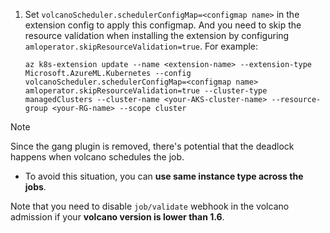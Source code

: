 1. Set `volcanoScheduler.schedulerConfigMap=<configmap name>` in the extension config to apply this configmap. And you need to skip the resource validation when installing the extension by configuring `amloperator.skipResourceValidation=true`. For example:
    ```azurecli
    az k8s-extension update --name <extension-name> --extension-type Microsoft.AzureML.Kubernetes --config volcanoScheduler.schedulerConfigMap=<configmap name> amloperator.skipResourceValidation=true --cluster-type managedClusters --cluster-name <your-AKS-cluster-name> --resource-group <your-RG-name> --scope cluster
    ```

> [!NOTE]
> Since the gang plugin is removed, there's potential that the deadlock happens when volcano schedules the job. 
> 
> * To avoid this situation, you can **use same instance type across the jobs**.
>
> Note that you need to disable `job/validate` webhook in the volcano admission if your **volcano version is lower than 1.6**.



